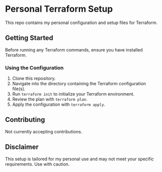 # Personal Terraform Setup

This repo contains my personal configuration and setup files for Terraform.

## Getting Started

Before running any Terraform commands, ensure you have installed Terraform.

### Using the Configuration

1. Clone this repository.
2. Navigate into the directory containing the Terraform configuration file(s).
3. Run `terraform init` to initialize your Terraform environment.
4. Review the plan with `terraform plan`.
5. Apply the configuration with `terraform apply`.

## Contributing

Not currently accepting contributions.

## Disclaimer

This setup is tailored for my personal use and may not meet your specific requirements. Use with caution.